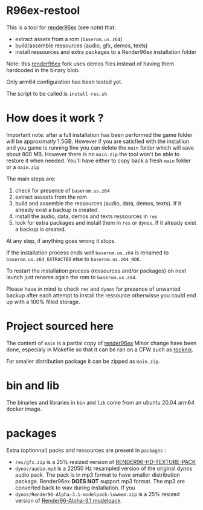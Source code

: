 # R96ex-restool

This is a tool for [render96ex](https://github.com/cdeletre/Render96ex) (see note) that:
- extract assets from a rom (`baserom.us.z64`)
- build/assemble ressources (audio, gfx, demos, texts)
- install ressources and extra packages to a Render96ex installation folder

Note: this [render96ex](https://github.com/cdeletre/Render96ex) fork uses demos files instead of having them hardcoded in the binary blob.

Only arm64 configuration has been tested yet.

The script to be called is `install-res.sh`

# How does it work ?

Important note: after a full installation has been performed the game folder will be approximatly 1.5GB. However if you are satisfied with the installion and you game is running fine you can delete the `main` folder which will save about 800 MB. However there is no `main.zip` the tool won't be able to restore it when needed. You'll have either to copy back a fresh `main` folder or a `main.zip`

The main steps are:

1. check for presence of `baserom.us.z64`
1. extract asssets from the rom
1. build and assemble the ressources (audio, data, demos, texts). If it already exist a backup is created.
1. install the audio, data, demos and texts ressources in `res`
1. look for extra packages and install them in `res` or `dynos`. If it already exist a backup is created.

At any step, if anything goes wrong it stops.

If the installation process ends well `baserom.us.z64` is renamed to `baserom.us.z64_EXTRACTED` else to `baserom.us.z64_NOK`.

To restart the installation process (ressources and/or packages) on next launch just rename again the rom to `baserom.us.z64`.

Please have in mind to check `res` and `dynos` for presence of unwanted backup after each attempt to install the ressource otherwisse you could end up with a 100% filled storage.

# Project sourced here

The content of `main` is a partial copy of [render96ex](https://github.com/Render96/Render96ex)
Minor change have been done, especialy in Makefile so that it can be ran on a CFW such as [rocknix](https://rocknix.org/).

For smaller distribution package it can be zipped as `main.zip`.

# bin and lib

The binaries and libraries in `bin` and `lib` come from an ubuntu 20.04 arm64 docker image.

# packages

Extra (optionnal) packs and ressources are present in `packages` :

- `res/gfx.zip` is a 25% resized version of [RENDER96-HD-TEXTURE-PACK](https://github.com/pokeheadroom/RENDER96-HD-TEXTURE-PACK/releases)
- `dynos/audio.mp3` is a 22050 Hz resampled version of the original dynos audio pack. The pack is in mp3 format to have smaller distribution package. Render96ex **DOES NOT** support mp3 format. The mp3 are converted back to wav during installation. If you 
- `dynos/Render96-Alpha-3.1-modelpack-lowmem.zip` is a 25% resized version of [Render96-Alpha-3.1 modelpack](https://github.com/Render96/ModelPack/).
